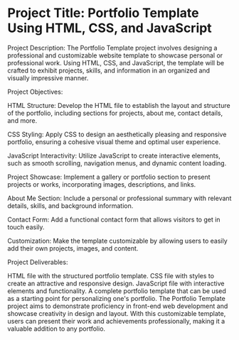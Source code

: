 # Project Title: Portfolio Template Using HTML, CSS, and JavaScript

Project Description:
The Portfolio Template project involves designing a professional and customizable website template to showcase personal or professional work. Using HTML, CSS, and JavaScript, the template will be crafted to exhibit projects, skills, and information in an organized and visually impressive manner.

Project Objectives:

HTML Structure: Develop the HTML file to establish the layout and structure of the portfolio, including sections for projects, about me, contact details, and more.

CSS Styling: Apply CSS to design an aesthetically pleasing and responsive portfolio, ensuring a cohesive visual theme and optimal user experience.

JavaScript Interactivity: Utilize JavaScript to create interactive elements, such as smooth scrolling, navigation menus, and dynamic content loading.

Project Showcase: Implement a gallery or portfolio section to present projects or works, incorporating images, descriptions, and links.

About Me Section: Include a personal or professional summary with relevant details, skills, and background information.

Contact Form: Add a functional contact form that allows visitors to get in touch easily.

Customization: Make the template customizable by allowing users to easily add their own projects, images, and content.

Project Deliverables:

HTML file with the structured portfolio template.
CSS file with styles to create an attractive and responsive design.
JavaScript file with interactive elements and functionality.
A complete portfolio template that can be used as a starting point for personalizing one's portfolio.
The Portfolio Template project aims to demonstrate proficiency in front-end web development and showcase creativity in design and layout. With this customizable template, users can present their work and achievements professionally, making it a valuable addition to any portfolio.
